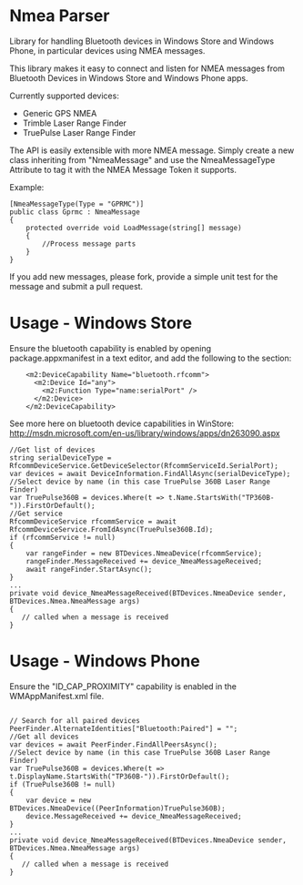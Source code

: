 Nmea Parser
=========

Library for handling Bluetooth devices in Windows Store and Windows Phone, in particular devices using NMEA messages.

This library makes it easy to connect and listen for NMEA messages from Bluetooth Devices in Windows Store and Windows Phone apps.

Currently supported devices:
- Generic GPS NMEA
- Trimble Laser Range Finder
- TruePulse Laser Range Finder

The API is easily extensible with more NMEA message. Simply create a new class inheriting from "NmeaMessage" and use the NmeaMessageType Attribute to tag it with the NMEA Message Token it supports.

Example:
```
[NmeaMessageType(Type = "GPRMC")]
public class Gprmc : NmeaMessage
{
	protected override void LoadMessage(string[] message)
	{
		//Process message parts
	}
}
```

If you add new messages, please fork, provide a simple unit test for the message and submit a pull request.

Usage - Windows Store
=====================
Ensure the bluetooth capability is enabled by opening package.appxmanifest in a text editor, and add the following to the <Capabilities> section:
```
    <m2:DeviceCapability Name="bluetooth.rfcomm">
      <m2:Device Id="any">
        <m2:Function Type="name:serialPort" />
      </m2:Device>
    </m2:DeviceCapability>
```
See more here on bluetooth device capabilities in WinStore: http://msdn.microsoft.com/en-us/library/windows/apps/dn263090.aspx

```
//Get list of devices
string serialDeviceType = RfcommDeviceService.GetDeviceSelector(RfcommServiceId.SerialPort);
var devices = await DeviceInformation.FindAllAsync(serialDeviceType);
//Select device by name (in this case TruePulse 360B Laser Range Finder)
var TruePulse360B = devices.Where(t => t.Name.StartsWith("TP360B-")).FirstOrDefault();
//Get service
RfcommDeviceService rfcommService = await RfcommDeviceService.FromIdAsync(TruePulse360B.Id);
if (rfcommService != null)
{
	var rangeFinder = new BTDevices.NmeaDevice(rfcommService);
	rangeFinder.MessageReceived += device_NmeaMessageReceived;
	await rangeFinder.StartAsync();				
}
...
private void device_NmeaMessageReceived(BTDevices.NmeaDevice sender, BTDevices.Nmea.NmeaMessage args)
{
   // called when a message is received
}

```


Usage - Windows Phone
======================
Ensure the "ID_CAP_PROXIMITY" capability is enabled in the WMAppManifest.xml file.
```

// Search for all paired devices
PeerFinder.AlternateIdentities["Bluetooth:Paired"] = "";
//Get all devices
var devices = await PeerFinder.FindAllPeersAsync();
//Select device by name (in this case TruePulse 360B Laser Range Finder)
var TruePulse360B = devices.Where(t => t.DisplayName.StartsWith("TP360B-")).FirstOrDefault();
if (TruePulse360B != null)
{
	var device = new BTDevices.NmeaDevice((PeerInformation)TruePulse360B);
	device.MessageReceived += device_NmeaMessageReceived;
}
...
private void device_NmeaMessageReceived(BTDevices.NmeaDevice sender, BTDevices.Nmea.NmeaMessage args)
{
   // called when a message is received
}								
```
